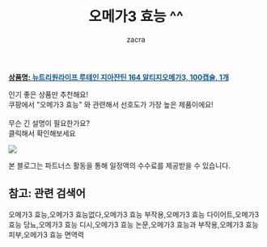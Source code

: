 ﻿---
layout: post
title:  "오메가3 효능 ^^"
author: zacra
categories: [ 아이템 ]
tags: [오메가3 효능,오메가3 효능없다,오메가3 효능 부작용,오메가3 효능 다이어트,오메가3 효능 당뇨,오메가3 효능 디시,오메가3 효능 논문,오메가3 효능과 부작용,오메가3 효능 피부,오메가3 효능 면역력]
image: https://static.coupangcdn.com/image/retail/images/618595244566756-f1303aaa-f496-4750-a302-a59d0fecc32e.png 
description: "쿠팡에서 오메가3 효능 관련 키워드로 가장 고객 선호도가 높은 제품이랍니다."
rating: 4.5
---

<a href="https://link.coupang.com/re/AFFSDP?lptag=AF8407795&pageKey=4962524225&itemId=6575435637&vendorItemId=4877535122&traceid=V0-153-23ac0685a91def97"><b>상품명: <font color='#01579B'>뉴트리원라이프 루테인 지아잔틴 164 알티지오메가3, 100캡슐, 1개</font></b></a>

인기 좋은 상품만 추천해요!<br/>
쿠팡에서 "오메가3 효능" 와 관련해서 선호도가 가장 높은 제품이에요!<br/><br/>
무슨 긴 설명이 필요한가요?  
클릭해서 확인해보세요


<a href="https://link.coupang.com/re/AFFSDP?lptag=AF8407795&pageKey=4962524225&itemId=6575435637&vendorItemId=4877535122&traceid=V0-153-23ac0685a91def97"><img src="https://thumbnail10.coupangcdn.com/thumbnails/remote/q89/image/retail/images/618573927791477-5fbf4283-d982-4e7f-b3e5-4c1b7ee9b098.jpg"></a> 

본 블로그는 파트너스 활동을 통해 일정액의 수수료를 제공받을 수 있습니다.

## 참고: 관련 검색어    
오메가3 효능,오메가3 효능없다,오메가3 효능 부작용,오메가3 효능 다이어트,오메가3 효능 당뇨,오메가3 효능 디시,오메가3 효능 논문,오메가3 효능과 부작용,오메가3 효능 피부,오메가3 효능 면역력